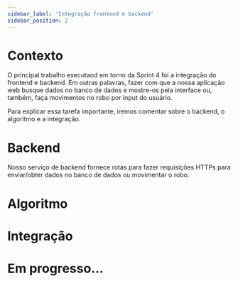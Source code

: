 ```yaml
---
sidebar_label: 'Integração frontend e backend'
sidebar_position: 2
---
```


# Contexto

O principal trabalho executaod em torno da Sprint 4 foi a integração do frontend e backend. Em outras palavras, fazer com que a nossa aplicação web busque dados no banco de dados e mostre-os pela interface ou, também, faça movimentos no robo por input do usuário. 

Para explicar essa tarefa importante, iremos comentar sobre o backend, o algoritmo e a integração. 

# Backend
Nosso serviço de backend fornece rotas para fazer requisições HTTPs para enviar/obter dados no banco de dados ou movimentar o robo. 

# Algoritmo 

# Integração 

# Em progresso...
